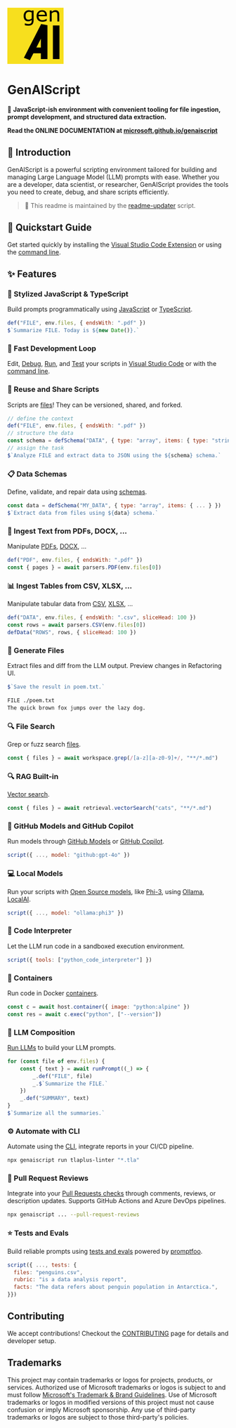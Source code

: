 ![GenAIScript Logo](./docs/public/images/favicon.png)

# GenAIScript

🚀 **JavaScript-ish environment with convenient tooling for file ingestion, prompt development, and structured data extraction.**

**Read the ONLINE DOCUMENTATION at [microsoft.github.io/genaiscript](https://microsoft.github.io/genaiscript/)**

## 🌟 Introduction

GenAIScript is a powerful scripting environment tailored for building and managing Large Language Model (LLM) prompts with ease. Whether you are a developer, data scientist, or researcher, GenAIScript provides the tools you need to create, debug, and share scripts efficiently.

> 🤖 This readme is maintained by the [readme-updater](https://github.com/microsoft/genaiscript/blob/main/packages/sample/genaisrc/readme-updater.genai.mts) script.

## 🚀 Quickstart Guide

Get started quickly by installing the [Visual Studio Code Extension](https://microsoft.github.io/genaiscript/getting-started/installation/) or using the [command line](https://microsoft.github.io/genaiscript/getting-started/installation).

## ✨ Features

### 🎨 Stylized JavaScript & TypeScript
Build prompts programmatically using [JavaScript](https://microsoft.github.io/genaiscript/reference/scripts/) or [TypeScript](https://microsoft.github.io/genaiscript/reference/scripts/typescript).

```js
def("FILE", env.files, { endsWith: ".pdf" })
$`Summarize FILE. Today is ${new Date()}.`
```

### 🚀 Fast Development Loop
Edit, [Debug](https://microsoft.github.io/genaiscript/getting-started/debugging-scripts/), [Run](https://microsoft.github.io/genaiscript/getting-started/running-scripts/), and [Test](https://microsoft.github.io/genaiscript/getting-started/testing-scripts/) your scripts in [Visual Studio Code](https://microsoft.github.io/genaiscript/getting-started/installation) or with the [command line](https://microsoft.github.io/genaiscript/getting-started/installation).

### 🔗 Reuse and Share Scripts
Scripts are [files](https://microsoft.github.io/genaiscript/reference/scripts/)! They can be versioned, shared, and forked.

```js
// define the context
def("FILE", env.files, { endsWith: ".pdf" })
// structure the data
const schema = defSchema("DATA", { type: "array", items: { type: "string" } })
// assign the task
$`Analyze FILE and extract data to JSON using the ${schema} schema.`
```

### 📋 Data Schemas
Define, validate, and repair data using [schemas](https://microsoft.github.io/genaiscript/reference/scripts/schemas).

```js
const data = defSchema("MY_DATA", { type: "array", items: { ... } })
$`Extract data from files using ${data} schema.`
```

### 📄 Ingest Text from PDFs, DOCX, ...
Manipulate [PDFs](https://microsoft.github.io/genaiscript/reference/scripts/pdf), [DOCX](https://microsoft.github.io/genaiscript/reference/scripts/docx), ...

```js
def("PDF", env.files, { endsWith: ".pdf" })
const { pages } = await parsers.PDF(env.files[0])
```

### 📊 Ingest Tables from CSV, XLSX, ...
Manipulate tabular data from [CSV](https://microsoft.github.io/genaiscript/reference/scripts/csv), [XLSX](https://microsoft.github.io/genaiscript/reference/scripts/xlsx), ...

```js
def("DATA", env.files, { endsWith: ".csv", sliceHead: 100 })
const rows = await parsers.CSV(env.files[0])
defData("ROWS", rows, { sliceHead: 100 })
```

### 📝 Generate Files
Extract files and diff from the LLM output. Preview changes in Refactoring UI.

```js
$`Save the result in poem.txt.`
```

````txt
FILE ./poem.txt
The quick brown fox jumps over the lazy dog.
````

### 🔍 File Search
Grep or fuzz search [files](https://microsoft.github.io/genaiscript/reference/scripts/files).

```js
const { files } = await workspace.grep(/[a-z][a-z0-9]+/, "**/*.md")
```

### 🔍 RAG Built-in
[Vector search](https://microsoft.github.io/genaiscript/reference/scripts/vector-search/).

```js
const { files } = await retrieval.vectorSearch("cats", "**/*.md")
```

### 🐙 GitHub Models and GitHub Copilot
Run models through [GitHub Models](https://microsoft.github.io/genaiscript/getting-started/configuration/#github-models) or [GitHub Copilot](https://microsoft.github.io/genaiscript/getting-started/configuration/#github-copilot-in-visual-studio-code).

```js
script({ ..., model: "github:gpt-4o" })
```

### 💻 Local Models
Run your scripts with [Open Source models](https://microsoft.github.io/genaiscript/getting-started/configuration/#local-models), like [Phi-3](https://azure.microsoft.com/en-us/blog/introducing-phi-3-redefining-whats-possible-with-slms/), using [Ollama](https://ollama.com/), [LocalAI](https://localai.io/).

```js
script({ ..., model: "ollama:phi3" })
```

### 🐍 Code Interpreter
Let the LLM run code in a sandboxed execution environment.

```js
script({ tools: ["python_code_interpreter"] })
```

### 🐳 Containers
Run code in Docker [containers](https://microsoft.github.io/genaiscript/reference/scripts/containers).

```js
const c = await host.container({ image: "python:alpine" })
const res = await c.exec("python", ["--version"])
```

### 🧩 LLM Composition
[Run LLMs](https://microsoft.github.io/genaiscript/reference/scripts/inline-prompts/) to build your LLM prompts.

```js
for (const file of env.files) {
    const { text } = await runPrompt((_) => {
        _.def("FILE", file)
        _.$`Summarize the FILE.`
    })
    _.def("SUMMARY", text)
}
$`Summarize all the summaries.`
```

### ⚙ Automate with CLI
Automate using the [CLI](https://microsoft.github.io/genaiscript/reference/cli), integrate reports in your CI/CD pipeline.

```bash
npx genaiscript run tlaplus-linter "*.tla"
```

### 💬 Pull Request Reviews
Integrate into your [Pull Requests checks](https://microsoft.github.io/genaiscript/reference/cli/run/#pull-requests) through comments, reviews, or description updates. Supports GitHub Actions and Azure DevOps pipelines.

```bash
npx genaiscript ... --pull-request-reviews
```

### ⭐ Tests and Evals
Build reliable prompts using [tests and evals](https://microsoft.github.io/genaiscript/reference/scripts/tests) powered by [promptfoo](https://promptfoo.dev/).

```js
script({ ..., tests: {
  files: "penguins.csv",
  rubric: "is a data analysis report",
  facts: "The data refers about penguin population in Antarctica.",
}})
```

## Contributing

We accept contributions! Checkout the [CONTRIBUTING](./CONTRIBUTING.md) page for details and developer setup.

## Trademarks

This project may contain trademarks or logos for projects, products, or services. Authorized use of Microsoft
trademarks or logos is subject to and must follow
[Microsoft's Trademark & Brand Guidelines](https://www.microsoft.com/en-us/legal/intellectualproperty/trademarks/usage/general).
Use of Microsoft trademarks or logos in modified versions of this project must not cause confusion or imply Microsoft sponsorship.
Any use of third-party trademarks or logos are subject to those third-party's policies.
